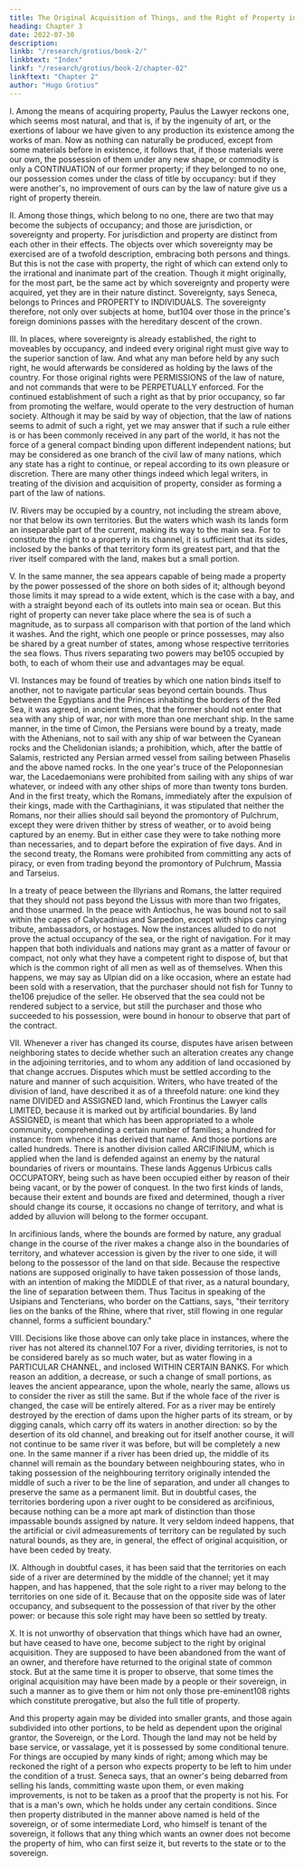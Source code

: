 ```yaml
---
title: The Original Acquisition of Things, and the Right of Property in Seas and Rivers
heading: Chapter 3
date: 2022-07-30
description: 
linkb: "/research/grotius/book-2/"
linkbtext: "Index"
linkf: "/research/grotius/book-2/chapter-02"
linkftext: "Chapter 2"
author: "Hugo Grotius"
---
```




<!-- Specification of moveable property—The difference between sovereignty and property—The right to moveables by occupancy may be superseded by law—Rivers may be occupied—Right to seas—On the treaties binding a people not to navigate the seas beyond certain bounds—Inquiry into the nature of the change which a river, changing its course, makes in the adjoining territories—What determination is to be made, where the river has entirely changed its channel—Sometimes a whole river may accrue to a territory—Things deserted belong to the first occupier. -->


I. Among the means of acquiring property, Paulus the Lawyer reckons one, which seems most natural, and that is, if by the ingenuity of art, or the exertions of labour we have given to any production its existence among the works of man. Now as nothing can naturally be produced, except from some materials before in existence, it follows that, if those materials were our own, the possession of them under any new shape, or commodity is only a CONTINUATION of our former property; if they belonged to no one, our possession comes under the class of title by occupancy: but if they were another's, no improvement of ours can by the law of nature give us a right of property therein.

II. Among those things, which belong to no one, there are two that may become the subjects of occupancy; and those are jurisdiction, or sovereignty and property. For jurisdiction and property are distinct from each other in their effects. The objects over which sovereignty may be exercised are of a twofold description, embracing both persons and things. But this is not the case with property, the right of which can extend only to the irrational and inanimate part of the creation. Though it might originally, for the most part, be the same act by which sovereignty and property were acquired, yet they are in their nature distinct. Sovereignty, says Seneca, belongs to Princes and PROPERTY to INDIVIDUALS. The sovereignty therefore, not only over subjects at home, but104 over those in the prince's foreign dominions passes with the hereditary descent of the crown.

III. In places, where sovereignty is already established, the right to moveables by occupancy, and indeed every original right must give way to the superior sanction of law. And what any man before held by any such right, he would afterwards be considered as holding by the laws of the country. For those original rights were PERMISSIONS of the law of nature, and not commands that were to be PERPETUALLY enforced. For the continued establishment of such a right as that by prior occupancy, so far from promoting the welfare, would operate to the very destruction of human society. Although it may be said by way of objection, that the law of nations seems to admit of such a right, yet we may answer that if such a rule either is or has been commonly received in any part of the world, it has not the force of a general compact binding upon different independent nations; but may be considered as one branch of the civil law of many nations, which any state has a right to continue, or repeal according to its own pleasure or discretion. There are many other things indeed which legal writers, in treating of the division and acquisition of property, consider as forming a part of the law of nations.

IV. Rivers may be occupied by a country, not including the stream above, nor that below its own territories. But the waters which wash its lands form an inseparable part of the current, making its way to the main sea. For to constitute the right to a property in its channel, it is sufficient that its sides, inclosed by the banks of that territory form its greatest part, and that the river itself compared with the land, makes but a small portion.

V. In the same manner, the sea appears capable of being made a property by the power possessed of the shore on both sides of it; although beyond those limits it may spread to a wide extent, which is the case with a bay, and with a straight beyond each of its outlets into main sea or ocean. But this right of property can never take place where the sea is of such a magnitude, as to surpass all comparison with that portion of the land which it washes. And the right, which one people or prince possesses, may also be shared by a great number of states, among whose respective territories the sea flows. Thus rivers separating two powers may be105 occupied by both, to each of whom their use and advantages may be equal.

VI. Instances may be found of treaties by which one nation binds itself to another, not to navigate particular seas beyond certain bounds. Thus between the Egyptians and the Princes inhabiting the borders of the Red Sea, it was agreed, in ancient times, that the former should not enter that sea with any ship of war, nor with more than one merchant ship. In the same manner, in the time of Cimon, the Persians were bound by a treaty, made with the Athenians, not to sail with any ship of war between the Cyanean rocks and the Chelidonian islands; a prohibition, which, after the battle of Salamis, restricted any Persian armed vessel from sailing between Phaselis and the above named rocks. In the one year's truce of the Peloponnesian war, the Lacedaemonians were prohibited from sailing with any ships of war whatever, or indeed with any other ships of more than twenty tons burden. And in the first treaty, which the Romans, immediately after the expulsion of their kings, made with the Carthaginians, it was stipulated that neither the Romans, nor their allies should sail beyond the promontory of Pulchrum, except they were driven thither by stress of weather, or to avoid being captured by an enemy. But in either case they were to take nothing more than necessaries, and to depart before the expiration of five days. And in the second treaty, the Romans were prohibited from committing any acts of piracy, or even from trading beyond the promontory of Pulchrum, Massia and Tarseius.

In a treaty of peace between the Illyrians and Romans, the latter required that they should not pass beyond the Lissus with more than two frigates, and those unarmed. In the peace with Antiochus, he was bound not to sail within the capes of Calycadnius and Sarpedon, except with ships carrying tribute, ambassadors, or hostages. Now the instances alluded to do not prove the actual occupancy of the sea, or the right of navigation. For it may happen that both individuals and nations may grant as a matter of favour or compact, not only what they have a competent right to dispose of, but that which is the common right of all men as well as of themselves. When this happens, we may say as Ulpian did on a like occasion, where an estate had been sold with a reservation, that the purchaser should not fish for Tunny to the106 prejudice of the seller. He observed that the sea could not be rendered subject to a service, but still the purchaser and those who succeeded to his possession, were bound in honour to observe that part of the contract.

VII. Whenever a river has changed its course, disputes have arisen between neighboring states to decide whether such an alteration creates any change in the adjoining territories, and to whom any addition of land occasioned by that change accrues. Disputes which must be settled according to the nature and manner of such acquisition. Writers, who have treated of the division of land, have described it as of a threefold nature: one kind they name DIVIDED and ASSIGNED land, which Frontinus the Lawyer calls LIMITED, because it is marked out by artificial boundaries. By land ASSIGNED, is meant that which has been appropriated to a whole community, comprehending a certain number of families; a hundred for instance: from whence it has derived that name. And those portions are called hundreds. There is another division called ARCIFINIUM, which is applied when the land is defended against an enemy by the natural boundaries of rivers or mountains. These lands Aggenus Urbicus calls OCCUPATORY, being such as have been occupied either by reason of their being vacant, or by the power of conquest. In the two first kinds of lands, because their extent and bounds are fixed and determined, though a river should change its course, it occasions no change of territory, and what is added by alluvion will belong to the former occupant.

In arcifinious lands, where the bounds are formed by nature, any gradual change in the course of the river makes a change also in the boundaries of territory, and whatever accession is given by the river to one side, it will belong to the possessor of the land on that side. Because the respective nations are supposed originally to have taken possession of those lands, with an intention of making the MIDDLE of that river, as a natural boundary, the line of separation between them. Thus Tacitus in speaking of the Usipians and Tencterians, who border on the Cattians, says, "their territory lies on the banks of the Rhine, where that river, still flowing in one regular channel, forms a sufficient boundary."

VIII. Decisions like those above can only take place in instances, where the river has not altered its channel.107 For a river, dividing territories, is not to be considered barely as so much water, but as water flowing in a PARTICULAR CHANNEL, and inclosed WITHIN CERTAIN BANKS. For which reason an addition, a decrease, or such a change of small portions, as leaves the ancient appearance, upon the whole, nearly the same, allows us to consider the river as still the same. But if the whole face of the river is changed, the case will be entirely altered. For as a river may be entirely destroyed by the erection of dams upon the higher parts of its stream, or by digging canals, which carry off its waters in another direction: so by the desertion of its old channel, and breaking out for itself another course, it will not continue to be same river it was before, but will be completely a new one. In the same manner if a river has been dried up, the middle of its channel will remain as the boundary between neighbouring states, who in taking possession of the neighbouring territory originally intended the middle of such a river to be the line of separation, and under all changes to preserve the same as a permanent limit. But in doubtful cases, the territories bordering upon a river ought to be considered as arcifinious, because nothing can be a more apt mark of distinction than those impassable bounds assigned by nature. It very seldom indeed happens, that the artificial or civil admeasurements of territory can be regulated by such natural bounds, as they are, in general, the effect of original acquisition, or have been ceded by treaty.

IX. Although in doubtful cases, it has been said that the territories on each side of a river are determined by the middle of the channel; yet it may happen, and has happened, that the sole right to a river may belong to the territories on one side of it. Because that on the opposite side was of later occupancy, and subsequent to the possession of that river by the other power: or because this sole right may have been so settled by treaty.

X. It is not unworthy of observation that things which have had an owner, but have ceased to have one, become subject to the right by original acquisition. They are supposed to have been abandoned from the want of an owner, and therefore have returned to the original state of common stock. But at the same time it is proper to observe, that some times the original acquisition may have been made by a people or their sovereign, in such a manner as to give them or him not only those pre-eminent108 rights which constitute prerogative, but also the full title of property.

And this property again may be divided into smaller grants, and those again subdivided into other portions, to be held as dependent upon the original grantor, the Sovereign, or the Lord. Though the land may not be held by base service, or vassalage, yet it is possessed by some conditional tenure. For things are occupied by many kinds of right; among which may be reckoned the right of a person who expects property to be left to him under the condition of a trust. Seneca says, that an owner's being debarred from selling his lands, committing waste upon them, or even making improvements, is not to be taken as a proof that the property is not his. For that is a man's own, which he holds under any certain conditions. Since then property distributed in the manner above named is held of the sovereign, or of some intermediate Lord, who himself is tenant of the sovereign, it follows that any thing which wants an owner does not become the property of him, who can first seize it, but reverts to the state or to the sovereign.


